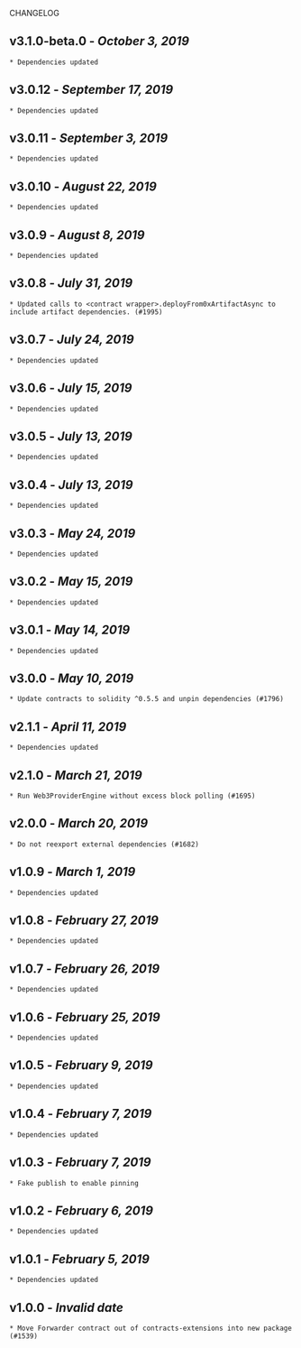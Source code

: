 <!--
changelogUtils.file is auto-generated using the monorepo-scripts package. Don't edit directly.
Edit the package's CHANGELOG.json file only.
-->

CHANGELOG

## v3.1.0-beta.0 - _October 3, 2019_

    * Dependencies updated

## v3.0.12 - _September 17, 2019_

    * Dependencies updated

## v3.0.11 - _September 3, 2019_

    * Dependencies updated

## v3.0.10 - _August 22, 2019_

    * Dependencies updated

## v3.0.9 - _August 8, 2019_

    * Dependencies updated

## v3.0.8 - _July 31, 2019_

    * Updated calls to <contract wrapper>.deployFrom0xArtifactAsync to include artifact dependencies. (#1995)

## v3.0.7 - _July 24, 2019_

    * Dependencies updated

## v3.0.6 - _July 15, 2019_

    * Dependencies updated

## v3.0.5 - _July 13, 2019_

    * Dependencies updated

## v3.0.4 - _July 13, 2019_

    * Dependencies updated

## v3.0.3 - _May 24, 2019_

    * Dependencies updated

## v3.0.2 - _May 15, 2019_

    * Dependencies updated

## v3.0.1 - _May 14, 2019_

    * Dependencies updated

## v3.0.0 - _May 10, 2019_

    * Update contracts to solidity ^0.5.5 and unpin dependencies (#1796)

## v2.1.1 - _April 11, 2019_

    * Dependencies updated

## v2.1.0 - _March 21, 2019_

    * Run Web3ProviderEngine without excess block polling (#1695)

## v2.0.0 - _March 20, 2019_

    * Do not reexport external dependencies (#1682)

## v1.0.9 - _March 1, 2019_

    * Dependencies updated

## v1.0.8 - _February 27, 2019_

    * Dependencies updated

## v1.0.7 - _February 26, 2019_

    * Dependencies updated

## v1.0.6 - _February 25, 2019_

    * Dependencies updated

## v1.0.5 - _February 9, 2019_

    * Dependencies updated

## v1.0.4 - _February 7, 2019_

    * Dependencies updated

## v1.0.3 - _February 7, 2019_

    * Fake publish to enable pinning

## v1.0.2 - _February 6, 2019_

    * Dependencies updated

## v1.0.1 - _February 5, 2019_

    * Dependencies updated

## v1.0.0 - _Invalid date_

    * Move Forwarder contract out of contracts-extensions into new package (#1539)

